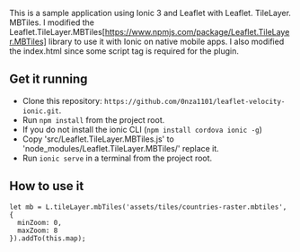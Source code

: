This is a sample application using Ionic 3 and Leaflet with Leaflet. TileLayer. MBTiles.
I modified the Leaflet.TileLayer.MBTiles[https://www.npmjs.com/package/Leaflet.TileLayer.MBTiles] library to use it with Ionic on native mobile apps.
I also modified the index.html since some script tag is required for the plugin.


 ## Get it running
 * Clone this repository: `https://github.com/0nza1101/leaflet-velocity-ionic.git`.
 * Run `npm install` from the project root.
 * If you do not install the ionic CLI (`npm install cordova ionic -g`)
 * Copy 'src/Leaflet.TileLayer.MBTiles.js' to 'node_modules/Leaflet.TileLayer.MBTiles/' replace it.
 * Run `ionic serve` in a terminal from the project root.

 ## How to use it
```
let mb = L.tileLayer.mbTiles('assets/tiles/countries-raster.mbtiles', {
  minZoom: 0,
  maxZoom: 8
}).addTo(this.map);
```
